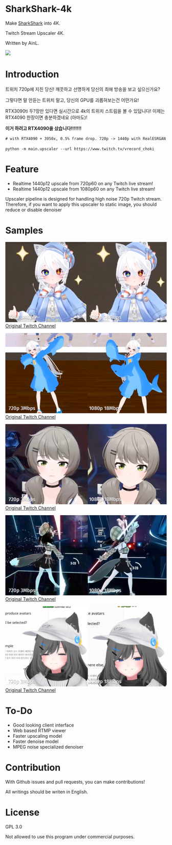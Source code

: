 # SharkShark-4k

Make [SharkShark](https://www.twitch.tv/tizmtizm) into 4K.

Twitch Stream Upscaler 4K.

Written by AinL.

![](https://ifh.cc/g/LjbTr2.jpg)

# Introduction

트위치 720p에 지친 당신! 깨끗하고 선명하게 당신의 최애 방송을 보고 싶으신가요?

그렇다면 말 안듣는 트위치 말고, 당신의 GPU를 괴롭혀보는건 어떤가요!

RTX3090ti 두?장만 있다면 실시간으로 4k의 트위치 스트림을 볼 수 있답니다! 이제는 RTX4090 한장이면 충분하겠네요 (아마도)!

**이거 하려고 RTX4090을 샀습니다!!!!!!!**
```
# with RTX4090 + 3950x, 0.5% frame drop. 720p -> 1440p with RealESRGAN

python -m main.upscaler --url https://www.twitch.tv/vrecord_choki
```

# Feature

- Realtime 1440p12 upscale from 720p60 on any Twitch live stream!
- Realtime 1440p12 upscale from 1080p60 on any Twitch live stream!

Upscaler pipeline is designed for handling high noise 720p Twitch stream.
Therefore, if you want to apply this upscaler to static image, you should reduce or disable denoiser

# Samples

![](./samples/docs/sample1.png)
[Original Twitch Channel](https://www.twitch.tv/tizmtizm)

![](./samples/docs/sample2.png)
[Original Twitch Channel](https://www.twitch.tv/tizmtizm)

![](./samples/docs/sample3.png)
[Original Twitch Channel](https://www.twitch.tv/viichan6)

![](./samples/docs/sample4.png)
[Original Twitch Channel](https://www.twitch.tv/dancingshana)

![](./samples/docs/sample5.png)
[Original Twitch Channel](https://www.twitch.tv/mawang0216)

# To-Do

- Good looking client interface
- Web based RTMP viewer
- Faster upscaling model
- Faster denoise model
- MPEG noise specialized denoiser

# Contribution

With Github issues and pull requests, you can make contributions!

All writings should be writen in English.

# License

GPL 3.0

Not allowed to use this program under commercial purposes.
